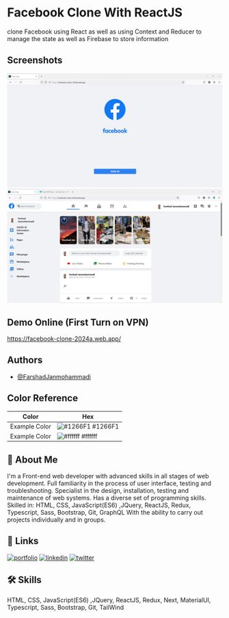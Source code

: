 
# Facebook Clone With ReactJS

clone Facebook using React as well as using Context and Reducer to manage the state as well as Firebase to store information


## Screenshots

![App Screenshot1](https://github.com/FarshadJanmohammadi/images/blob/main/Screenshot-facebaook-1.jpg?raw=true)
![App Screenshot1](https://github.com/FarshadJanmohammadi/images/blob/main/Screenshot-facebaook-2.jpg?raw=true)




## Demo Online (First Turn on VPN)


https://facebook-clone-2024a.web.app/



## Authors

- [@FarshadJanmohammadi](https://www.github.com/farshadjanmohammadi)

## Color Reference

| Color             | Hex                                                                |
| ----------------- | ------------------------------------------------------------------ |
| Example Color | ![#1266F1](https://via.placeholder.com/10/1266F1?text=+) #1266F1 |
| Example Color | ![#ffffff](https://via.placeholder.com/10/ffffff?text=+) #ffffff |





## 🚀 About Me
I'm a Front-end web developer with advanced skills in all stages of web development. Full familiarity in the process of user interface, testing and troubleshooting. Specialist in the design, installation, testing and maintenance of web systems. Has a diverse set of programming skills. Skilled in:
HTML, CSS, JavaScript(ES6) ,JQuery, ReactJS, Redux, Typescript, Sass, Bootstrap, Git, GraphQL 
With the ability to carry out projects individually and in groups.


## 🔗 Links
[![portfolio](https://img.shields.io/badge/my_portfolio-000?style=for-the-badge&logo=ko-fi&logoColor=white)](https://github.com/farshadjanmohammadi)
[![linkedin](https://img.shields.io/badge/linkedin-0A66C2?style=for-the-badge&logo=linkedin&logoColor=white)](https://www.linkedin.com/in/farshadjanmohammadi)
[![twitter](https://img.shields.io/badge/twitter-1DA1F2?style=for-the-badge&logo=twitter&logoColor=white)](https://twitter.com/farshadjanm1)


## 🛠 Skills

HTML, CSS, JavaScript(ES6) ,JQuery, ReactJS, Redux, Next, MaterialUI, Typescript, Sass, Bootstrap, Git, TailWind


